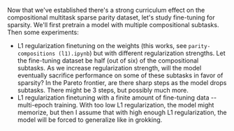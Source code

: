Now that we've established there's a strong curriculum effect on the compositional multitask sparse parity dataset, let's study fine-tuning for sparsity. We'll first pretrain a model with multiple compositional subtasks. Then some experiments:
- L1 regularization finetuning on the weights (this works, see `parity-compositions (l1).ipynb`) but with different regularization strengths. Let the fine-tuning dataset be half (out of six) of the compositional subtasks. As we increase regularization strength, will the model eventually sacrifice performance on some of these subtasks in favor of sparsity? In the Pareto frontier, are there sharp steps as the model drops subtasks. There might be 3 steps, but possibly much more.
- L1 regularization finetuning with a finite amount of fine-tuning data -- multi-epoch training. With too low L1 regularization, the model might memorize, but then I assume that with high enough L1 regularization, the model will be forced to generalize like in grokking. 


